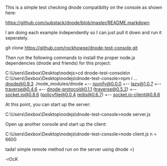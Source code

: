 This is a simple test checking dnode compatiblity on the console as shown here:

https://github.com/substack/dnode/blob/master/README.markdown

I am doing each example independently so I can just pull it down and run it seperately.

git clone https://github.com/rockhowse/dnode-test-console.git

Then run the following commands to install the proper node.js dependencies (dnode and friends) for this project:

C:\Users\Sexbox\Desktop\nodejs>cd dnode-test-console\\n
C:\Users\Sexbox\Desktop\nodejs\dnode-test-console>npm i
...
dnode@0.9.3 ./node_modules/dnode
+-- jsonify@0.0.0
+-- lazy@1.0.7
+-- traverse@0.4.6
+-- dnode-protocol@0.1.1 (traverse@0.5.2)
+-- socket.io@0.8.6 (policyfile@0.0.4 redis@0.6.7)
+-- socket.io-client@0.8.6

At this point, you can start up the server:

C:\Users\Sexbox\Desktop\nodejs\dnode-test-console>node server.js

Open up another console and start up the client:

C:\Users\Sexbox\Desktop\nodejs\dnode-test-console>node client.js
n = 6600

tada! simple remote method run on the server using dnode =)

-rOcK



